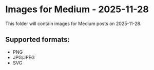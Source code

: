 # Images for Medium - 2025-11-28

This folder will contain images for Medium posts on 2025-11-28.

## Supported formats:
- PNG
- JPG/JPEG
- SVG
